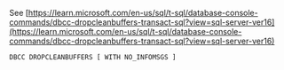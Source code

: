 See [https://learn.microsoft.com/en-us/sql/t-sql/database-console-commands/dbcc-dropcleanbuffers-transact-sql?view=sql-server-ver16](https://learn.microsoft.com/en-us/sql/t-sql/database-console-commands/dbcc-dropcleanbuffers-transact-sql?view=sql-server-ver16)
```
DBCC DROPCLEANBUFFERS [ WITH NO_INFOMSGS ]
```
